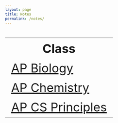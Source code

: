 ```yaml
---
layout: page
title: Notes
permalink: /notes/
---
```


<table style="font-size: 2.5rem">
  <tr>
    <th>Class</th>
  </tr>
  <tr>
    <td>
      <a href="{{site.baseurl}}/notes/bio">
        AP Biology
      </a>
    </td>
  </tr>
    <tr>
    <td>
      <a href="{{site.baseurl}}/notes/chem">
        AP Chemistry
      </a>
    </td>
  </tr>
    <td>
      <a href="{{site.baseurl}}/notes/csp"> 
        AP CS Principles
      </a>
    </td>
  </tr>
</table>
